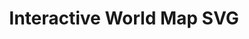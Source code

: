 ---
title: Interactive World Map SVG
id: world-map
script: /examples/maps/world-map.js
description: undefined
input: undefined
tags: undefined
weight: 1
draft: undefined
---